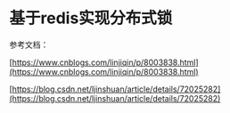 # 基于redis实现分布式锁

参考文档：

[https://www.cnblogs.com/linjiqin/p/8003838.html](https://www.cnblogs.com/linjiqin/p/8003838.html) 

[https://blog.csdn.net/ljinshuan/article/details/72025282](https://blog.csdn.net/ljinshuan/article/details/72025282)

